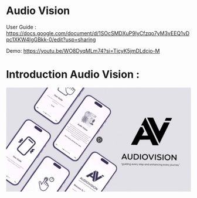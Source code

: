 # Audio Vision
User Guide :
https://docs.google.com/document/d/1SOcSMDXuP9lyCfzqo7yM3vEEQ1vDpc1XKW4IgGBkk-0/edit?usp=sharing

Demo: 
https://youtu.be/WO8DyqMLm74?si=TicyK5jmDLdcjo-M

# Introduction Audio Vision : 
[![IMAGE ALT TEXT HERE](./assets-readme/audiovision.png)](https://www.linkedin.com/posts/abdulmannansaipi_capstoneproject-presidentuniversity-innovation-activity-7232926344815206400-565k?utm_source=share&utm_medium=member_desktop)

